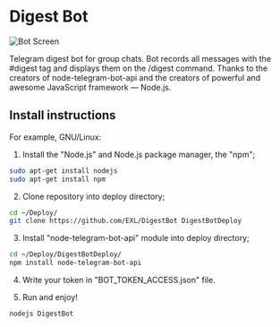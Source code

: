 Digest Bot
=============

![Bot Screen](https://raw.github.com/EXL/DigestBot/master/Screens/DigestBot.png)

Telegram digest bot for group chats.
Bot records all messages with the #digest tag and displays them on the /digest command.
Thanks to the creators of node-telegram-bot-api and the creators of powerful and awesome JavaScript framework — Node.js.

## Install instructions

For example, GNU/Linux:

1. Install the "Node.js" and Node.js package manager, the "npm";

```sh
sudo apt-get install nodejs
sudo apt-get install npm
```

2. Clone repository into deploy directory;

```sh
cd ~/Deploy/
git clone https://github.com/EXL/DigestBot DigestBotDeploy
```

3. Install "node-telegram-bot-api" module into deploy directory;

```sh
cd ~/Deploy/DigestBotDeploy/
npm install node-telegram-bot-api
```

4. Write your token in "BOT_TOKEN_ACCESS.json" file.

5. Run and enjoy!

```sh
nodejs DigestBot
```
